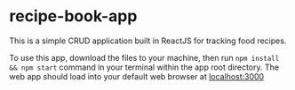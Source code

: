 # recipe-book-app
This is a simple CRUD application built in ReactJS for tracking food recipes.

To use this app, download the files to your machine, then run ```npm install && npm start``` command in your terminal within the app root directory. The web app should load into your default web browser at [localhost:3000](http://localhost:3000/)
